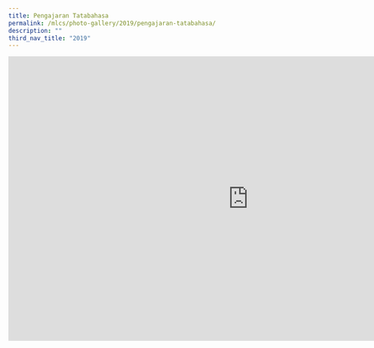 ```yaml
---
title: Pengajaran Tatabahasa
permalink: /mlcs/photo-gallery/2019/pengajaran-tatabahasa/
description: ""
third_nav_title: "2019"
---
```

<iframe allowfullscreen="true" height="569" width="960" frameborder="0" src="https://docs.google.com/presentation/d/e/2PACX-1vT4oiz5LUd8i0OCjfoN3FBkNwzN5WK4areAojAFiKAHBoeSphVZugca93HGj1WcljZKmfl4CZ4dJYDi/embed?start=false&amp;loop=false&amp;delayms=3000"></iframe>
